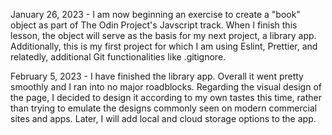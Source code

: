 January 26, 2023 - I am now beginning an exercise to create a "book" object as part of The Odin Project's Javscript track. When I finish this lesson, the object will serve as the basis for my next project, a library app. Additionally, this is my first project for which I am using Eslint, Prettier, and relatedly, additional Git functionalities like .gitignore.

February 5, 2023 - I have finished the library app. Overall it went pretty smoothly and I ran into no major roadblocks. Regarding the visual design of the page, I decided to design it according to my own tastes this time, rather than trying to emulate the designs commonly seen on modern commercial sites and apps. Later, I will add local and cloud storage options to the app.